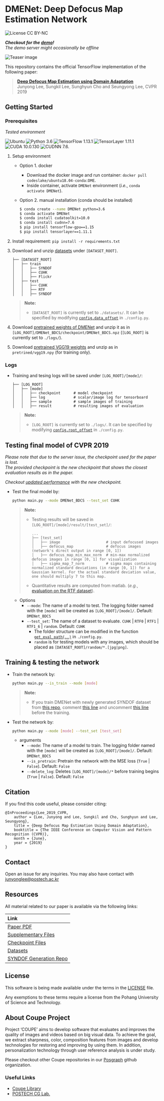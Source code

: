 # DMENet: Deep Defocus Map Estimation Network
![License CC BY-NC](https://img.shields.io/badge/license-GNU_AGPv3-blue.svg?style=plastic)

***Checkout for the [demo](https://2JI532DIZN4TSYWF.anvil.app/BIEWGFSFTYML53VXPQZBRNTX)!***
<br/>*The demo server might occasionally be offline*

![Teaser image](./assets/figure.png)

This repository contains the official TensorFlow implementation of the following paper:

> **[Deep Defocus Map Estimation using Domain Adaptation](https://openaccess.thecvf.com/content_CVPR_2019/papers/Lee_Deep_Defocus_Map_Estimation_Using_Domain_Adaptation_CVPR_2019_paper.pdf)**<br>
> Junyong Lee, Sungkil Lee, Sunghyun Cho and Seungyong Lee, CVPR 2019

## Getting Started
### Prerequisites
*Tested environment*

![Ubuntu](https://img.shields.io/badge/Ubuntu-16.04%20&%2018.04-blue.svg?style=plastic)
![Python 3.6](https://img.shields.io/badge/Python-3.6.13-green.svg?style=plastic)
![TensorFlow 1.13.1](https://img.shields.io/badge/tensorflow-1.15.0-green.svg?style=plastic)
![TensorLayer 1.11.1](https://img.shields.io/badge/tensorlayer-1.11.1-green.svg?style=plastic)
![CUDA 10.0.130](https://img.shields.io/badge/CUDA-10.0.130-green.svg?style=plastic)
![CUDNN 7.6.](https://img.shields.io/badge/CUDNN-7.6.5-green.svg?style=plastic)

1. Setup environment 
    * Option 1. docker
        * Download the docker image and run container: `docker pull codeslake/ubuntu18.04-conda:DME`.
        * Inside container, activate `DMENet` environment (*i.e.*, `conda activate DMENet`).

    * Option 2. manual installation (conda should be installed)
        ```bash
        $ conda create --name DMENet python=3.6
        $ conda activate DMENet
        $ conda install cudatoolkit=10.0
        $ conda install cudnn=7.6
        $ pip install tensorflow-gpu==1.15
        $ pip install tensorlayer==1.11.1
        ```
2. Install requirement: `pip install -r requirements.txt`

3. Download and unzip [datasets](https://www.dropbox.com/s/xkx1me8dvuv3xd0/datasets.zip?dl=1) under `[DATASET_ROOT]`.

    ```
    ├── [DATASET_ROOT]
    │   ├── train
    │   │   ├── SYNDOF
    │   │   ├── CUHK
    │   │   ├── Flickr
    │   ├── test
    │   │   ├── CUHK
    │   │   ├── RTF
    │   │   ├── SYNDOF
    ```

    > **Note:**
    >
    > * `[DATASET_ROOT]` is currently set to `./datasets/`. It can be specified by modifying [`config.data_offset`](https://github.com/codeslake/DMENet/blob/master/config.py#L35-L36) in `./config.py`.

4. Download [pretrained weights of DMENet](https://www.dropbox.com/s/04lg03ogsto1fmw/DMENet_BDCS.zip?dl=1) and unzip it as in `[LOG_ROOT]/DMENet_BDCS/checkpoint/DMENet_BDCS.npz` (`[LOG_ROOT]` is currently set to `./logs/`).

5. Download [pretrained VGG19 weights](https://www.dropbox.com/s/7ah1jwrmggog4q9/vgg19.zip?dl=1) and unzip as in `pretrined/vgg19.npy` (for training only).

### Logs
* Training and tesing logs will be saved under `[LOG_ROOT]/[mode]/`:

    ```
    ├── [LOG_ROOT]
    │   ├── [mode]
    │   │   ├── checkpoint      # model checkpoint
    │   │   ├── log             # scalar/image log for tensorboard
    │   │   ├── sample          # sample images of training 
    │   │   ├── result          # resulting images of evaluation
    ```

    > **Note:**
    >
    > * `[LOG_ROOT]` is currently set to `./logs/`. It can be specified by modifying [`config.root_offset`](https://github.com/codeslake/DMENet/blob/master/config.py#L73-L74) in `./config.py`.

## Testing final model of CVPR 2019
*Please note that due to the server issue, the checkpoint used for the paper is lost.
<br/>The provided checkpoint is the new checkpoint that shows the closest evaluation results as in the paper.*

*Checkout [updated performance](/evaluation) with the new checkpoint.*

* Test the final model by:

    ```bash
    python main.py --mode DMENet_BDCS --test_set CUHK
    ```

    > **Note:**
    >
    > * Testing results will be saved in `[LOG_ROOT]/[mode]/result/[test_set]/`:
    >
    >   ```
    >   ...
    >   ├── [test_set]
    >   │   ├── image                     # input defocused images
    >   │   ├── defocus_map               # defocus images (network's direct output in range [0, 1])
    >   │   ├── defocus_map_min_max_norm  # min-max normalized defocus images in range [0, 1] for visualization
    >   │   ├── sigma_map_7_norm          # sigma maps containing normalized standard deviations (in range [0, 1]) for a Gaussian kernel. For the actual standard deviation value, one should multiply 7 to this map.
    >   ```
    > * Quantitative results are computed from matlab. (*e.g.*, [evaluation on the RTF dataset](https://github.com/codeslake/DMENet/tree/master/evaluation/RTF)).

    * Options
        * `--mode`: The name of a model to test. The logging folder named with the `[mode]` will be created as `[LOG_ROOT]/[mode]/`. Default: `DMENet_BDCS`
        * `--test_set`: The name of a dataset to evaluate. `CUHK` | `RTF0` | `RTF1` | `RTF1_6` | `random`. Default: `CUHK`
            * The folder structure can be modified in the function [`get_eval_path(..)`](https://github.com/codeslake/DMENet/blob/master/config.py#L85-L98) in `./config.py`.
            * `random` is for testing models with any images, which should be placed as `[DATASET_ROOT]/random/*.[jpg|png]`. 



## Training & testing the network

* Train the network by:

    ```bash
    python main.py --is_train --mode [mode]
    ```

    > **Note:**
    >
    > * If you train DMENet with newly generated SYNDOF dataset from [this repo](https://github.com/codeslake/SYNDOF), comment [this line](https://github.com/codeslake/DMENet/blob/master/utils.py#L43) and uncomment [this line](https://github.com/codeslake/DMENet/blob/master/utils.py#L49) before the training.

* Test the network by:

    ```bash
    python main.py --mode [mode] --test_set [test_set]
    ```

    * arguments
        * `--mode`: The name of a model to train. The logging folder named with the `[mode]` will be created as `[LOG_ROOT]/[mode]/`. Default: `DMENet_BDCS`
        * `--is_pretrain`: Pretrain the network with the MSE loss (`True` | `False`). Default: `False`
        * `--delete_log`: Deletes `[LOG_ROOT]/[mode]/*` before training begins (`True` | `False`). Default: `False`


## Citation
If you find this code useful, please consider citing:

```
@InProceedings{Lee_2019_CVPR,
    author = {Lee, Junyong and Lee, Sungkil and Cho, Sunghyun and Lee, Seungyong},
    title = {Deep Defocus Map Estimation Using Domain Adaptation},
    booktitle = {The IEEE Conference on Computer Vision and Pattern Recognition (CVPR)},
    month = {June},
    year = {2019}
}
```

## Contact
Open an issue for any inquiries.
You may also have contact with [junyonglee@postech.ac.kr](mailto:junyonglee@postech.ac.kr)

## Resources
All material related to our paper is available via the following links:

| Link |
| :-------------- |
| [Paper PDF](https://openaccess.thecvf.com/content_CVPR_2019/papers/Lee_Deep_Defocus_Map_Estimation_Using_Domain_Adaptation_CVPR_2019_paper.pdf) |
| [Supplementary Files](https://www.dropbox.com/s/van0beau0npq3de/supp.zip?dl=1) |
| [Checkpoint Files](https://www.dropbox.com/s/04lg03ogsto1fmw/DMENet_BDCS.zip?dl=1) |
| [Datasets](https://www.dropbox.com/s/xkx1me8dvuv3xd0/datasets.zip?dl=1)|
| [SYNDOF Generation Repo](https://github.com/codeslake/SYNDOF)|

## License
This software is being made available under the terms in the [LICENSE](LICENSE) file.

Any exemptions to these terms require a license from the Pohang University of Science and Technology.

## About Coupe Project
Project ‘COUPE’ aims to develop software that evaluates and improves the quality of images and videos based on big visual data. To achieve the goal, we extract sharpness, color, composition features from images and develop technologies for restoring and improving by using them. In addition, personalization technology through user reference analysis is under study.  
    
Please checkout other Coupe repositories in our [Posgraph](https://github.com/posgraph) github organization.

### Useful Links
* [Coupe Library](http://coupe.postech.ac.kr/)
* [POSTECH CG Lab.](http://cg.postech.ac.kr/)

